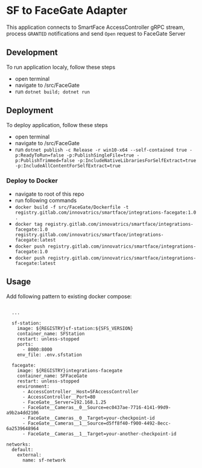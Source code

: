 # SF to FaceGate Adapter
This application connects to SmartFace AccessController gRPC stream, process `GRANTED` notifications and send `Open` request to FaceGate Server

## Development
To run application localy, follow these steps
 - open terminal
 - navigate to /src/FaceGate
 - run `dotnet build; dotnet run`

 ## Deployment
 To deploy application, follow these steps
 - open terminal
 - navigate to /src/FaceGate
 - run `dotnet publish -c Release -r win10-x64 --self-contained true -p:ReadyToRun=false -p:PublishSingleFile=true -p:PublishTrimmed=false -p:IncludeNativeLibrariesForSelfExtract=true -p:IncludeAllContentForSelfExtract=true`

### Deploy to Docker
- navigate to root of this repo
- run following commands
 - `docker build -f src/FaceGate/Dockerfile -t registry.gitlab.com/innovatrics/smartface/integrations-facegate:1.0 .`
 - `docker tag registry.gitlab.com/innovatrics/smartface/integrations-facegate:1.0 registry.gitlab.com/innovatrics/smartface/integrations-facegate:latest`
 - `docker push registry.gitlab.com/innovatrics/smartface/integrations-facegate:1.0`
 - `docker push registry.gitlab.com/innovatrics/smartface/integrations-facegate:latest`

## Usage
Add following pattern to existing docker compose:

```
      
  ...

  sf-station:
    image: ${REGISTRY}sf-station:${SFS_VERSION}
    container_name: SFStation
    restart: unless-stopped
    ports:
      - 8000:8000
    env_file: .env.sfstation

  facegate:
    image: ${REGISTRY}integrations-facegate
    container_name: SFFaceGate
    restart: unless-stopped
    environment:
      - AccessController__Host=SFAccessController
      - AccessController__Port=80
      - FaceGate__Server=192.168.1.25
      - FaceGate__Cameras__0__Source=ec0437ae-7716-4141-99d9-a9b2a4dd2106
      - FaceGate__Cameras__0__Target=your-checkpoint-id
      - FaceGate__Cameras__1__Source=d5ff8f40-f900-4492-8ecc-6a2539648964
      - FaceGate__Cameras__1__Target=your-another-checkpoint-id

networks:
  default:
    external:
      name: sf-network

```